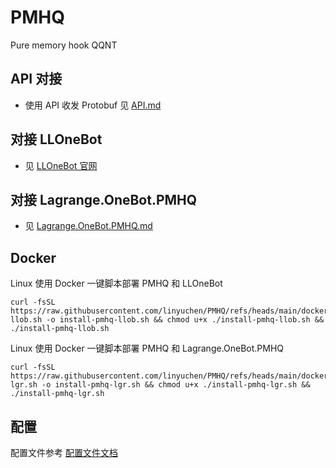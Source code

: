 # PMHQ

Pure memory hook QQNT

## API 对接

* 使用 API 收发 Protobuf 见 [API.md](./doc/api.md)

## 对接 LLOneBot

* 见 [LLOneBot 官网](https://llonebot.com)
 
## 对接 Lagrange.OneBot.PMHQ 

* 见 [Lagrange.OneBot.PMHQ.md](./doc/Lagrange.OneBot.PMHQ.md)

## Docker

Linux 使用 Docker 一键脚本部署 PMHQ 和 LLOneBot
```shell
curl -fsSL https://raw.githubusercontent.com/linyuchen/PMHQ/refs/heads/main/docker/install-llob.sh -o install-pmhq-llob.sh && chmod u+x ./install-pmhq-llob.sh && ./install-pmhq-llob.sh
```

Linux 使用 Docker 一键脚本部署 PMHQ 和 Lagrange.OneBot.PMHQ
```shell
curl -fsSL https://raw.githubusercontent.com/linyuchen/PMHQ/refs/heads/main/docker/install-lgr.sh -o install-pmhq-lgr.sh && chmod u+x ./install-pmhq-lgr.sh && ./install-pmhq-lgr.sh
```



## 配置

配置文件参考 [配置文件文档](./doc/config.md)
